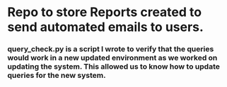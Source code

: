 # Repo to store Reports created to send automated emails to users.

### query_check.py is a script I wrote to verify that the queries would work in a new updated environment as we worked on updating the system. This allowed us to know how to update queries for the new system.
